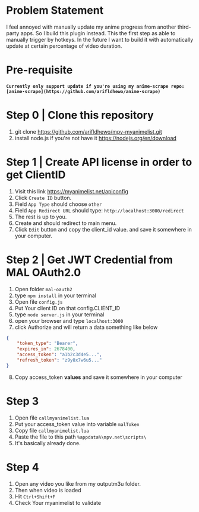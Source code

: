 # Problem Statement

I feel annoyed with manually update my anime progress from another third-party apps. So I build this plugin instead. This the first step as able to manually trigger by hotkeys. In the future I want to build it with automatically update at certain percentage of video duration.

# Pre-requisite

#### `Currently only support update if you're using my anime-scrape repo: [anime-scrape](https://github.com/arifldhewo/anime-scrape)`

# Step 0 | Clone this repository

1. git clone https://github.com/arifldhewo/mpv-myanimelist.git
2. install node.js if you're not have it https://nodejs.org/en/download

# Step 1 | Create API license in order to get ClientID

1. Visit this link https://myanimelist.net/apiconfig
2. Click `Create ID` button.
3. Field `App Type` should choose `other`
4. Field `App Redirect URL` should type: `http://localhost:3000/redirect`
5. The rest is up to you.
6. Create and should redirect to main menu.
7. Click `Edit` button and copy the client_id value. and save it somewhere in your computer.

# Step 2 | Get JWT Credential from MAL OAuth2.0

1. Open folder `mal-oauth2`
2. type `npm install` in your terminal
3. Open file `config.js`
4. Put Your client ID on that config.CLIENT_ID
5. type `node server.js` in your terminal
6. open your browser and type `localhost:3000`
7. click Authorize and will return a data something like below

```json
{
	"token_type": "Bearer",
	"expires_in": 2678400,
	"access_token": "a1b2c3d4e5...",
	"refresh_token": "z9y8x7w6u5..."
}
```

8. Copy access_token **values** and save it somewhere in your computer

# Step 3

1. Open file `callmyanimelist.lua`
2. Put your access_token value into variable `malToken`
3. Copy file `callmyanimelist.lua`
4. Paste the file to this path `%appdata%\mpv.net\scripts\`
5. It's basically already done.

# Step 4

1. Open any video you like from my outputm3u folder.
2. Then when video is loaded
3. Hit `Ctrl+Shift+F`
4. Check Your myanimelist to validate

